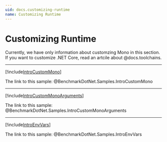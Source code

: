 ```yaml
---
uid: docs.customizing-runtime
name: Customizing Runtime
---
```


# Customizing Runtime

Currently, we have only information about customzing Mono in this section.
If you want to customize .NET Core, read an artcile about @docs.toolchains.

---

[!include[IntroCustomMono](../samples/IntroCustomMono.md)]

The link to this sample: @BenchmarkDotNet.Samples.IntroCustomMono

---

[!include[IntroCustomMonoArguments](../samples/IntroCustomMonoArguments.md)]

The link to this sample: @BenchmarkDotNet.Samples.IntroCustomMonoArguments

---

[!include[IntroEnvVars](../samples/IntroEnvVars.md)]

The link to this sample: @BenchmarkDotNet.Samples.IntroEnvVars